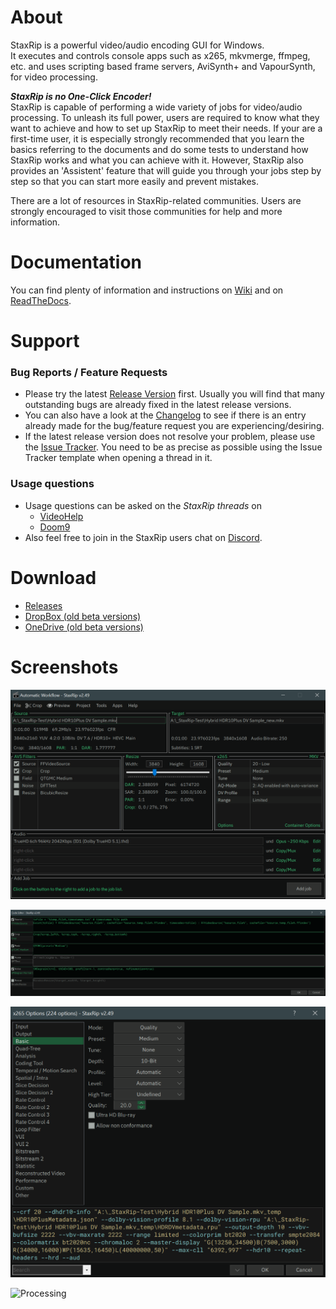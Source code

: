 # About

StaxRip is a powerful video/audio encoding GUI for Windows.  
It executes and controls console apps such as x265, mkvmerge, ffmpeg, etc. and uses scripting based frame servers, AviSynth+ and VapourSynth, for video processing.


***StaxRip is no One-Click Encoder!***  
StaxRip is capable of performing a wide variety of jobs for video/audio processing. To unleash its full power, users are required to know what they want to achieve and how to set up StaxRip to meet their needs.
If your are a first-time user, it is especially strongly recommended that you learn the basics referring to the documents and do some tests to understand how StaxRip works and what you can achieve with it. However, StaxRip also provides an 'Assistent' feature that will guide you through your jobs step by step so that you can start more easily and prevent mistakes.

There are a lot of resources in StaxRip-related communities. Users are strongly encouraged to visit those communities for help and more information.

# Documentation

You can find plenty of information and instructions on [Wiki](https://github.com/staxrip/staxrip/wiki) and on [ReadTheDocs](https://staxrip.readthedocs.io/index.html).

# Support

### **Bug Reports / Feature Requests**
- Please try the latest [Release Version](https://github.com/staxrip/staxrip#download) first. Usually you will find that many outstanding bugs are already fixed in the latest release versions.
- You can also have a look at the [Changelog](https://github.com/staxrip/staxrip/blob/master/Changelog.md) to see if there is an entry already made for the bug/feature request you are experiencing/desiring.
- If the latest release version does not resolve your problem, please use the [Issue Tracker](https://github.com/staxrip/staxrip/issues). You need to be as precise as possible using the Issue Tracker template when opening a thread in it.

### **Usage questions**
- Usage questions can be asked on the *StaxRip threads* on
  - [VideoHelp](https://forum.videohelp.com/threads/369913-StaxRip-support-thread) 
  - [Doom9](https://forum.doom9.org/showthread.php?t=172068)
- Also feel free to join in the StaxRip users chat on [Discord](https://discord.gg/rRn7vGU).

# Download

- [Releases](https://github.com/staxrip/staxrip/releases)
- [DropBox (old beta versions)](https://www.dropbox.com/sh/4ctl2y928xkak4f/AAADEZj_hFpGQaNOdd3yqcAHa?dl=0)
- [OneDrive (old beta versions)](https://1drv.ms/u/s!ArwKS_ZUR01g0kH4d4eT_6a3GaKe?e=qbOfGS)

# Screenshots

![Main Window](https://github.com/staxrip/staxrip/blob/master/Image/Screenshots/Main.png)

![Code Edotor](https://github.com/staxrip/staxrip/blob/master/Image/Screenshots/CodeEditor.png)

![x265 Options](https://github.com/staxrip/staxrip/blob/master/Image/Screenshots/x265.png)

![Processing](https://github.com/staxrip/staxrip/blob/master/Image/Screenshots/Processing2.png)
